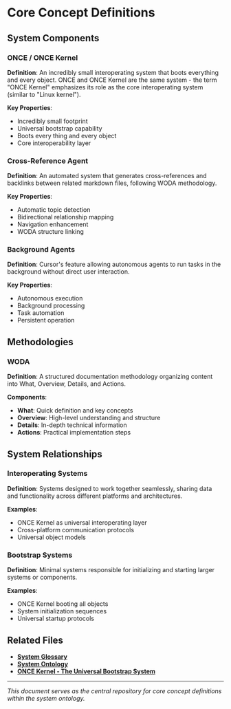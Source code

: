 # Core Concept Definitions

## System Components

### ONCE / ONCE Kernel
**Definition**: An incredibly small interoperating system that boots everything and every object. ONCE and ONCE Kernel are the same system - the term "ONCE Kernel" emphasizes its role as the core interoperating system (similar to "Linux kernel").

**Key Properties**:
- Incredibly small footprint
- Universal bootstrap capability
- Boots every thing and every object
- Core interoperability layer

### Cross-Reference Agent
**Definition**: An automated system that generates cross-references and backlinks between related markdown files, following WODA methodology.

**Key Properties**:
- Automatic topic detection
- Bidirectional relationship mapping
- Navigation enhancement
- WODA structure linking

### Background Agents
**Definition**: Cursor's feature allowing autonomous agents to run tasks in the background without direct user interaction.

**Key Properties**:
- Autonomous execution
- Background processing
- Task automation
- Persistent operation

## Methodologies

### WODA
**Definition**: A structured documentation methodology organizing content into What, Overview, Details, and Actions.

**Components**:
- **What**: Quick definition and key concepts
- **Overview**: High-level understanding and structure
- **Details**: In-depth technical information
- **Actions**: Practical implementation steps

## System Relationships

### Interoperating Systems
**Definition**: Systems designed to work together seamlessly, sharing data and functionality across different platforms and architectures.

**Examples**:
- ONCE Kernel as universal interoperating layer
- Cross-platform communication protocols
- Universal object models

### Bootstrap Systems
**Definition**: Minimal systems responsible for initializing and starting larger systems or components.

**Examples**:
- ONCE Kernel booting all objects
- System initialization sequences
- Universal startup protocols

## Related Files

- **[System Glossary](../ontology/Glossary.md)**
- **[System Ontology](../ontology/Ontology.md)**
- **[ONCE Kernel - The Universal Bootstrap System](../ontology/concepts/ONCE-kernel.md)**
---

*This document serves as the central repository for core concept definitions within the system ontology.*